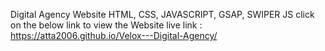 Digital Agency Website
HTML, CSS, JAVASCRIPT, GSAP, SWIPER JS
click on the below link to view the Website live
link : https://atta2006.github.io/Velox---Digital-Agency/
